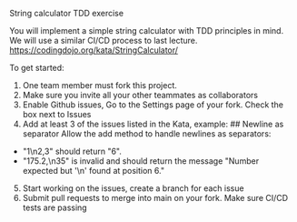 String calculator TDD exercise

You will implement a simple string calculator with TDD principles in mind. We will use a similar CI/CD process to last lecture.
https://codingdojo.org/kata/StringCalculator/

To get started:

1. One team member must fork this project.
2. Make sure you invite all your other teammates as collaborators
3. Enable Github issues, Go to the Settings page of your fork. Check the box next to Issues
4. Add at least 3 of the issues listed in the Kata, example: ## Newline as separator
   Allow the add method to handle newlines as separators:

<ul>
<li> "1\n2,3" should return "6". </li>
<li>"175.2,\n35" is invalid and should return the message "Number expected but '\n' found at position 6." </li>
</ul>

5. Start working on the issues, create a branch for each issue
6. Submit pull requests to merge into main on your fork. Make sure CI/CD tests are passing
